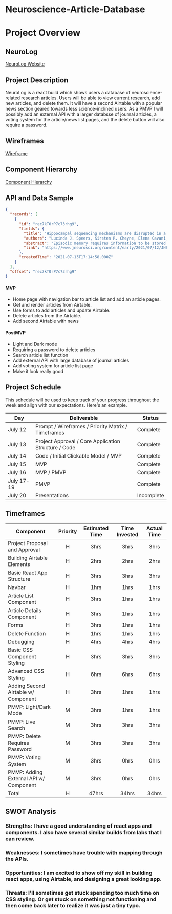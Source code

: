 # Neuroscience-Article-Database

# Project Overview

## NeuroLog

[NeuroLog Website](URL)

## Project Description

NeuroLog is a react build which shows users a database of neuroscience-related research articles. Users will be able to view current research, add new articles, and delete them. It will have a second Airtable with a popular news section geared towards less science-inclined users. As a PMVP I will possibly add an external API with a larger databsse of journal articles, a voting system for the article/news list pages, and the delete button will also require a password.

## Wireframes

[Wireframe](https://wireframe.cc/IsDCjP)

## Component Hierarchy

[Component Hierarchy](https://whimsical.com/p2-component-hiearchy-6mJuAWPjFT3EJXG5tZDDkM)

## API and Data Sample

```json
{
  "records": [
    {
      "id": "rec7kT0rP7c73rhg9",
      "fields": {
        "title": "Hippocampal sequencing mechanisms are disrupted in a maternal immune activation model of schizophrenia risk",
        "authors": "Lucinda J. Speers, Kirsten R. Cheyne, Elena Cavani, Tara Hayward, Robert Schmidt and David K. Bilkey",
        "abstract": "Episodic memory requires information to be stored and recalled in sequential order, and these processes are disrupted in schizophrenia. Hippocampal ph...",
        "link": "https://www.jneurosci.org/content/early/2021/07/12/JNEUROSCI.0730-21.2021"
      },
      "createdTime": "2021-07-13T17:14:58.000Z"
    }
  ],
  "offset": "rec7kT0rP7c73rhg9"
}
```

#### MVP

- Home page with navigation bar to article list and add an article pages.
- Get and render articles from Airtable.
- Use forms to add articles and update Airtable.
- Delete articles from the Airtable.
- Add second Airtable with news

#### PostMVP

- Light and Dark mode
- Requiring a password to delete articles
- Search article list function
- Add external API with large database of journal articles
- Add voting system for article list page
- Make it look really good

## Project Schedule

This schedule will be used to keep track of your progress throughout the week and align with our expectations. Here's an example.

| Day        | Deliverable                                          | Status     |
| ---------- | ---------------------------------------------------- | ---------- |
| July 12    | Prompt / Wireframes / Priority Matrix / Timeframes   | Complete   |
| July 13    | Project Approval / Core Application Structure / Code | Complete   |
| July 14    | Code / Initial Clickable Model / MVP                 | Complete   |
| July 15    | MVP                                                  | Complete   |
| July 16    | MVP / PMVP                                           | Complete   |
| July 17-19 | PMVP                                                 | Complete   |
| July 20    | Presentations                                        | Incomplete |

## Timeframes

| Component                              | Priority | Estimated Time | Time Invested | Actual Time |
| -------------------------------------- | :------: | :------------: | :-----------: | :---------: |
| Project Proposal and Approval          |    H     |      3hrs      |     3hrs      |    3hrs     |
| Building Airtable Elements             |    H     |      2hrs      |     2hrs      |    2hrs     |
| Basic React App Structure              |    H     |      3hrs      |     3hrs      |    3hrs     |
| Navbar                                 |    H     |      1hrs      |     1hrs      |    1hrs     |
| Article List Component                 |    H     |      3hrs      |     1hrs      |    1hrs     |
| Article Details Component              |    H     |      3hrs      |     1hrs      |    1hrs     |
| Forms                                  |    H     |      3hrs      |     1hrs      |    1hrs     |
| Delete Function                        |    H     |      1hrs      |     1hrs      |    1hrs     |
| Debugging                              |    H     |      4hrs      |     4hrs      |    4hrs     |
| Basic CSS Component Styling            |    H     |      3hrs      |     3hrs      |    3hrs     |
| Advanced CSS Styling                   |    H     |      6hrs      |     6hrs      |    6hrs     |
| Adding Second Airtable w/ Component    |    H     |      3hrs      |     1hrs      |    1hrs     |
| PMVP: Light/Dark Mode                  |    M     |      3hrs      |     1hrs      |    1hrs     |
| PMVP: Live Search                      |    M     |      3hrs      |     3hrs      |    3hrs     |
| PMVP: Delete Requires Password         |    M     |      3hrs      |     3hrs      |    3hrs     |
| PMVP: Voting System                    |    M     |      3hrs      |     0hrs      |    0hrs     |
| PMVP: Adding External API w/ Component |    M     |      3hrs      |     0hrs      |    0hrs     |
| Total                                  |    H     |     47hrs      |     34hrs     |    34hrs    |

## SWOT Analysis

### Strengths: I have a good understanding of react apps and components. I also have several similar builds from labs that I can review.

### Weaknesses: I sometimes have trouble with mapping through the APIs.

### Opportunities: I am excited to show off my skill in building react apps, using Airtable, and designing a great looking app.

### Threats: I'll sometimes get stuck spending too much time on CSS styling. Or get stuck on something not functioning and then come back later to realize it was just a tiny typo.
